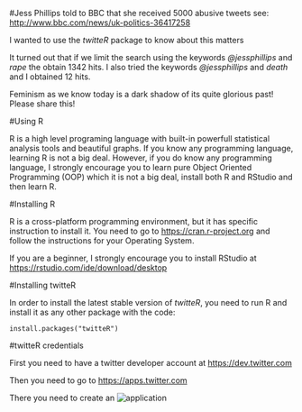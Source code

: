 #Jess Phillips told to BBC that she received 5000 abusive tweets see: http://www.bbc.com/news/uk-politics-36417258

I wanted to use the *twitteR* package to know about this matters

It turned out that if we limit the search using the keywords *@jessphillips* and *rape* the obtain 1342 hits. I also tried the keywords *@jessphillips* and *death* and I obtained 12 hits.

Feminism as we know today is a dark shadow of its quite glorious past! Please share this!

#Using R

R is a high level programing language with built-in powerfull statistical analysis tools and beautiful graphs. If you know any programming language, learning R is not a big deal. However, if you do know any programming language, I strongly encourage you to learn pure Object Oriented Programming (OOP) which it is not a big deal, install both R and RStudio and then learn R.

#Installing R

R is a cross-platform programming environment, but it has specific instruction to install it. You need to go to https://cran.r-project.org and follow the instructions for your Operating System.

If you are a beginner, I strongly encourage you to install RStudio at https://rstudio.com/ide/download/desktop

#Installing twitteR

In order to install the latest stable version of *twitteR*, you need to run R and install it as any other package with the code:

    install.packages("twitteR")

#twitteR credentials

First you need to have a twitter developer account at https://dev.twitter.com

Then you need to go to https://apps.twitter.com

There you need to create an ![application](https://themepacific-rajendranc.netdna-ssl.com/wp-content/uploads/Create-Twitter-API-Key.jpg)




